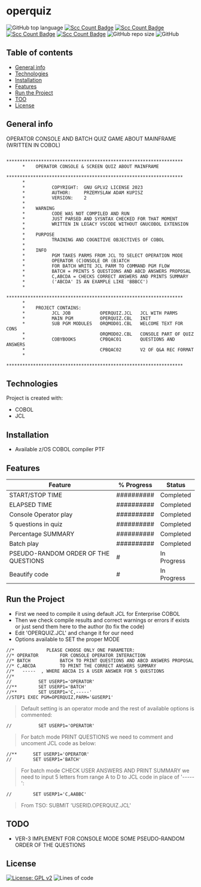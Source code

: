 # operquiz

![GitHub top language](https://img.shields.io/github/languages/top/pak-center/operquiz?style=plastic)
[![Scc Count Badge](https://sloc.xyz/github/pak-center/operquiz/)](https://github.com/pak-center/operquiz/)
[![Scc Count Badge](https://sloc.xyz/github/pak-center/operquiz/?category=code)](https://github.com/pak-center/operquiz/)
[![Scc Count Badge](https://sloc.xyz/github/pak-center/operquiz/?category=comments)](https://github.com/pak-center/operquiz/)
[![Scc Count Badge](https://sloc.xyz/github/pak-center/operquiz/?category=blanks)](https://github.com/pak-center/operquiz/)
![GitHub repo size](https://img.shields.io/github/repo-size/pak-center/operquiz?style=plastic)
![GitHub](https://img.shields.io/github/license/pak-center/operquiz?style=plastic)

## Table of contents

* [General info](#general-info)
* [Technologies](#technologies)
* [Installation](#installation)
* [Features](#features)
* [Run the Project](#run-the-project)
* [TOO](#todo)
* [License](#license)

## General info

OPERATOR CONSOLE AND BATCH QUIZ GAME ABOUT MAINFRAME (WRITTEN IN COBOL)

```cobol
      ******************************************************************
      *    OPERATOR CONSOLE & SCREEN QUIZ ABOUT MAINFRAME
      ******************************************************************
      *
      *          COPYRIGHT:  GNU GPLV2 LICENSE 2023
      *          AUTHOR:     PRZEMYSLAW ADAM KUPISZ
      *          VERSION:    2
      *
      *    WARNING
      *          CODE WAS NOT COMPILED AND RUN
      *          JUST PARSED AND SYSNTAX CHECKED FOR THAT MOMENT
      *          WRITTEN IN LEGACY VSCODE WITHOUT GNUCOBOL EXTENSION
      *
      *    PURPOSE
      *          TRAINING AND COGNITIVE OBJECTIVES OF COBOL 
      *
      *    INFO
      *          PGM TAKES PARMS FROM JCL TO SELECT OPERATION MODE
      *          OPERATOR (C)ONSOLE OR (B)ATCH
      *          FOR BATCH WRITE JCL PARM TO COMMAND PGM FLOW
      *          BATCH = PRINTS 5 QUESTIONS AND ABCD ANSWERS PROPOSAL
      *          C,ABCDA = CHECKS CORRECT ANSWERS AND PRINTS SUMMARY
      *          ('ABCDA' IS AN EXAMPLE LIKE 'BBBCC')
      *
      ******************************************************************
      *
      *    PROJECT CONTAINS:
      *          JCL JOB           OPERQUIZ.JCL   JCL WITH PARMS
      *          MAIN PGM          OPERQUIZ.CBL   INIT
      *          SUB PGM MODULES   ORQMOD01.CBL   WELCOME TEXT FOR CONS
      *                            ORQMOD02.CBL   CONSOLE PART OF QUIZ
      *          COBYBOOKS         CPBQAC01       QUESTIONS AND ANSWERS
      *                            CPBQAC02       V2 OF Q&A REC FORMAT
      *
      ******************************************************************
```

## Technologies

Project is created with:

* COBOL
* JCL

## Installation

* Available z/OS COBOL compiler PTF

## Features

| Feature  | % Progress | Status |
| ---      | ---       | --- |
| START/STOP  TIME | ########## | Completed |
| ELAPSED TIME    | ########## | Completed |
| Console Operator play |##########| Completed |
| 5 questions in quiz | ########## | Completed |
| Percentage SUMMARY | ########## | Completed |
| Batch play | ########## | Completed |
| PSEUDO-RANDOM ORDER OF THE QUESTIONS | # | In Progress |
| Beautify code | # | In Progress |

## Run the Project

* First we need to compile it using default JCL for Enterprise COBOL
* Then we check compile results and correct warnings or errors if exists or just send them here to the author (to fix the code)
* Edit 'OPERQUIZ.JCL' and change it for our need
* Options available to SET the proper MODE

```jcl
//*            PLEASE CHOOSE ONLY ONE PARAMETER:
//* OPERATOR        FOR CONSOLE OPERATOR INTERACTION
//* BATCH           BATCH TO PRINT QUESTIONS AND ABCD ANSWERS PROPOSAL
//* C,ABCDA         TO PRINT THE CORRECT ANSWERS SUMMARY
//*   -----  , WHERE ABCDA IS A USER ANSWER FOR 5 QUESTIONS
//*
//          SET USERP1='OPERATOR'
//**        SET USERP1='BATCH'
//**        SET USERP1='C,-----'
//STEP1 EXEC PGM=OPERQUIZ,PARM='&USERP1'
```

> Default setting is an operator mode and the rest of available options is commented:

```jcl
//          SET USERP1='OPERATOR'
```

> For batch mode PRINT QUESTIONS we need to comment and uncoment JCL code as below:

```jcl
//**      SET USERP1='OPERATOR'
//        SET USERP1='BATCH'
```

> For batch mode CHECK USER ANSWERS AND PRINT SUMMARY we need to input 5 letters from range A to D to JCL code in place of '-----':

```jcl
//        SET USERP1='C,AABBC'
```

> From TSO:
> SUBMIT 'USERID.OPERQUIZ.JCL'
>
## TODO

* VER-3 IMPLEMENT FOR CONSOLE MODE SOME PSEUDO-RANDOM ORDER OF THE QUESTIONS

## License

[![License: GPL v2](https://img.shields.io/badge/License-GPL_v2-blue.svg)](https://www.gnu.org/licenses/old-licenses/gpl-2.0.en.html)
![Lines of code](https://img.shields.io/tokei/lines/github/pak-center/operquiz?label=total%20lines%20of%20code&style=plastic)
